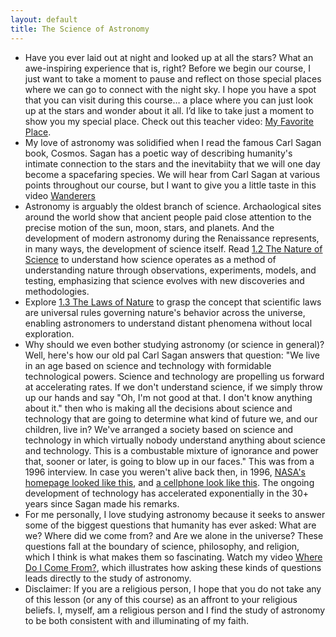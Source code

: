 ```yaml
---
layout: default
title: The Science of Astronomy
---
```


- Have you ever laid out at night and looked up at all the stars? What an awe-inspiring experience that is, right? Before we begin our course, I just want to take a moment to pause and reflect on those special places where we can go to connect with the night sky. I hope you have a spot that you can visit during this course… a place where you can just look up at the stars and wonder about it all. I’d like to take just a moment to show you my special place. Check out this teacher video: [My Favorite Place](https://www.youtube.com/watch?v=8IC8ohsuw_w).
- My love of astronomy was solidified when I read the famous Carl Sagan book, Cosmos. Sagan has a poetic way of describing humanity's intimate connection to the stars and the inevitabiity that we will one day become a spacefaring species. We will hear from Carl Sagan at various points throughout our course, but I want to give you a little taste in this video [Wanderers](https://youtu.be/YH3c1QZzRK4?si=xIPim-ZRBmsmhs2h)
- Astronomy is arguably the oldest branch of science. Archaological sites around the world show that ancient people paid close attention to the precise motion of the sun, moon, stars, and planets. And the development of modern astronomy during the Renaissance represents, in many ways, the development of science itself. Read [1.2 The Nature of Science](https://openstax.org/books/astronomy-2e/pages/1-2-the-nature-of-science) to understand how science operates as a method of understanding nature through observations, experiments, models, and testing, emphasizing that science evolves with new discoveries and methodologies.
- Explore [1.3 The Laws of Nature](https://openstax.org/books/astronomy-2e/pages/1-3-the-laws-of-nature) to grasp the concept that scientific laws are universal rules governing nature's behavior across the universe, enabling astronomers to understand distant phenomena without local exploration.
- Why should we even bother studying astronomy (or science in general)? Well, here's how our old pal Carl Sagan answers that question: "We live in an age based on science and technology with formidable technological powers. Science and technology are propelling us forward at accelerating rates. If we don't understand science, if we simply throw up our hands and say "Oh, I'm not good at that. I don't know anything about it." then who is making all the decisions about science and technology that are going to determine what kind of future we, and our children, live in? We've arranged a society based on science and technology in which virtually nobody understand anything about science and technology. This is a combustable mixture of ignorance and power that, sooner or later, is going to blow up in our faces." This was from a 1996 interview. In case you weren't alive back then, in 1996, [NASA's homepage looked like this](https://storage.googleapis.com/avh-lessons/nasa-1996.png), and [a cellphone look like this](https://storage.googleapis.com/avh-lessons/cellphone-1996.png). The ongoing development of technology has accelerated exponentially in the 30+ years since Sagan made his remarks.
- For me personally, I love studying astronomy because it seeks to answer some of the biggest questions that humanity has ever asked: What are we? Where did we come from? and Are we alone in the universe? These questions fall at the boundary of science, philosophy, and religion, which I think is what makes them so fascinating. Watch my video [Where Do I Come From?](https://www.youtube.com/watch?v=qEOF3-Tzq-A), which illustrates how asking these kinds of questions leads directly to the study of astronomy.
- Disclaimer: If you are a religious person, I hope that you do not take any of this lesson (or any of this course) as an affront to your religious beliefs. I, myself, am a religious person and I find the study of astronomy to be both consistent with and illuminating of my faith.
